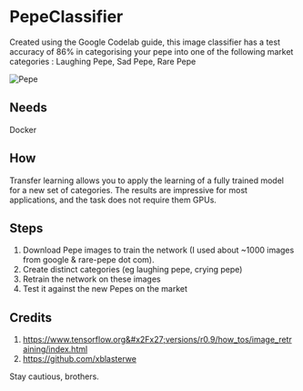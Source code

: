 # PepeClassifier

Created using the Google Codelab guide, this image classifier has a test accuracy of 86% in categorising your pepe into one of the following market categories : Laughing Pepe, Sad Pepe, Rare Pepe

![Pepe](https://raw.githubusercontent.com/abhishekbanthia/PepeClassifier/master/Test_Pepe.png "TestPepe")

**Needs**
---

Docker

**How**
---

Transfer learning allows you to apply the learning of a fully trained model for a new set of categories. The results are impressive for most applications, and the task does not require them GPUs.

**Steps**
---

1. Download Pepe images to train the network (I used about ~1000 images from google & rare-pepe dot com).
2. Create distinct categories (eg laughing pepe, crying pepe)
3. Retrain the network on these images
4. Test it against the new Pepes on the market


**Credits**
---

1. https://www.tensorflow.org&#x2Fx27;versions/r0.9/how_tos/image_retraining/index.html
2. https://github.com/xblasterwe

Stay cautious, brothers.



